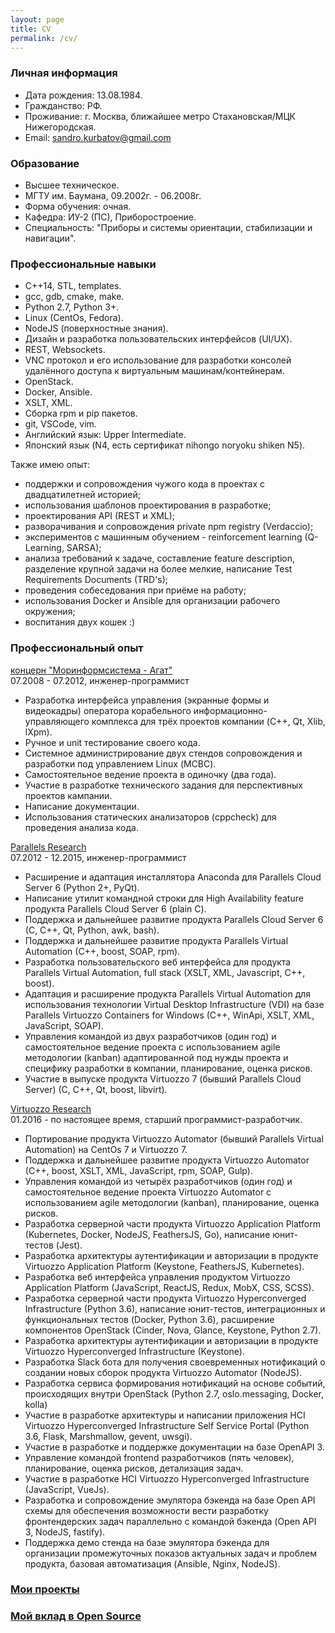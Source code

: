 ```yaml
---
layout: page
title: CV
permalink: /cv/
---
```

### Личная информация
* Дата рождения: 13.08.1984.
* Гражданство: РФ.
* Проживание: г. Москва, ближайшее метро Стахановская/МЦК Нижегородская.
* Email: sandro.kurbatov@gmail.com


### Образование
* Высшее техническое.
* МГТУ им. Баумана, 09.2002г. - 06.2008г.
* Форма обучения: очная.
* Кафедра: ИУ-2 (ПС), Приборостроение.
* Специальность: "Приборы и системы ориентации, стабилизации и навигации".


### Профессиональные навыки
* C++14, STL, templates.
* gcc, gdb, cmake, make.
* Python 2.7, Python 3+.
* Linux (CentOs, Fedora).
* NodeJS (поверхностные знания).
* Дизайн и разработка пользовательских интерфейсов (UI/UX).
* REST, Websockets.
* VNC протокол и его использование для разработки консолей удалённого доступа к виртуальным машинам/контейнерам.
* OpenStack.
* Docker, Ansible.
* XSLT, XML.
* Сборка rpm и pip пакетов.
* git, VSCode, vim.
* Английский язык: Upper Intermediate.
* Японский язык (N4, есть сертификат nihongo noryoku shiken N5).

Также имею опыт:
* поддержки и сопровождения чужого кода в проектах с двадцатилетней историей;
* использования шаблонов проектирования в разработке;
* проектирования API (REST и XML);
* разворачивания и сопровождения private npm registry (Verdaccio);
* экспериментов с машинным обучением - reinforcement learning (Q-Learning, SARSA);
* анализа требований к задаче, составление feature description, разделение крупной задачи на более мелкие, написание Test Requirements Documents (TRD's);
* проведения собеседования при приёме на работу;
* использования Docker и Ansible для организации рабочего окружения;
* воспитания двух кошек :)


### Профессиональный опыт
[концерн "Моринформсистема - Агат"](http://www.concern-agat.ru)  
07.2008 - 07.2012, инженер-программист  

* Разработка интерфейса управления (экранные формы и видеокадры) оператора корабельного информационно-управляющего комплекса для трёх проектов компании (C++, Qt, Xlib, lXpm).
* Ручное и unit тестирование своего кода.
* Системное администрирование двух стендов сопровождения и разработки под управлением Linux (МСВС).
* Самостоятельное ведение проекта в одиночку (два года).
* Участие в разработке технического задания для перспективных проектов кампании.
* Написание документации.
* Использования статических анализаторов (cppcheck) для проведения анализа кода.

[Parallels Research](https://www.parallels.com)  
07.2012 - 12.2015, инженер-программист  

* Расширение и адаптация инсталлятора Anaconda для Parallels Cloud Server 6 (Python 2+, PyQt).
* Написание утилит командной строки для High Availability feature продукта Parallels Cloud Server 6 (plain С).
* Поддержка и дальнейшее развитие продукта Parallels Cloud Server 6 (C, C++, Qt, Python, awk, bash).
* Поддержка и дальнейшее развитие продукта Parallels Virtual Automation (C++, boost, SOAP, rpm).
* Разработка пользовательского веб интерфейса для продукта Parallels Virtual Automation, full stack (XSLT, XML, Javascript, C++, boost).
* Адаптация и расширение продукта Parallels Virtual Automation для использования технологии Virtual Desktop Infrastructure (VDI) на базе Parallels Virtuozzo Containers for Windows (C++, WinApi, XSLT, XML, JavaScript, SOAP).
* Управления командой из двух разработчиков (один год) и самостоятельное ведение проекта с использованием agile методологии (kanban) адаптированной под нужды проекта и специфику разработки в компании, планирование, оценка рисков.
* Участие в выпуске продукта Virtuozzo 7 (бывший Parallels Cloud Server) (C, C++, Qt, boost, libvirt).

[Virtuozzo Research](https://virtuozzo.com)  
01.2016 - по настоящее время, старший программист-разработчик.  

* Портирование продукта Virtuozzo Automator (бывший Parallels Virtual Automation) на CentOs 7 и Virtuozzo 7.
* Поддержка и дальнейшее развитие продукта Virtuozzo Automator (C++, boost, XSLT, XML, JavaScript, rpm, SOAP, Gulp).
* Управления командой из четырёх разработчиков (один год) и самостоятельное ведение проекта Virtuozzo Automator с использованием agile методологии (kanban), планирование, оценка рисков.
* Разработка серверной части продукта Virtuozzo Application Platform (Kubernetes, Docker, NodeJS, FeathersJS, Go), написание юнит-тестов (Jest).
* Разработка архитектуры аутентификации и авторизации в продукте Virtuozzo Application Platform (Keystone, FeathersJS, Kubernetes).
* Разработка веб интерфейса управления продуктом Virtuozzo Application Platform (JavaScript, ReactJS, Redux, MobX, CSS, SCSS).
* Разработка серверной части продукта Virtuozzo Hyperconverged Infrastructure (Python 3.6), написание юнит-тестов, интеграционных и функциональных тестов (Docker, Python 3.6), расширение компонентов OpenStack (Cinder, Nova, Glance, Keystone, Python 2.7).
* Разработка архитектуры аутентификации и авторизации в продукте Virtuozzo Hyperconverged Infrastructure (Keystone).
* Разработка Slack бота для получения своевременных нотификаций о создании новых сборок продукта Virtuozzo Automator (NodeJS).
* Разработка сервиса формирования нотификаций на основе событий, происходящих внутри OpenStack (Python 2.7, oslo.messaging, Docker, kolla)
* Участие в разработке архитектуры и написании приложения HCI Virtuozzo Hyperconverged Infrastructure Self Service Portal (Python 3.6, Flask, Marshmallow, gevent, uwsgi).
* Участие в разработке и поддержке документации на базе OpenAPI 3.
* Управление командой frontend разработчиков (пять человек), планирование, оценка рисков, детализация задач.
* Участие в разработке HCI Virtuozzo Hyperconverged Infrastructure (JavaScript, VueJs).
* Разработка и сопровождение эмулятора бэкенда на базе Open API схемы для обеспечения возможности вести разработку фронтендерских задач параллельно с командой бэкенда (Open API 3, NodeJS, fastify).
* Поддержка демо стенда на базе эмулятора бэкенда для организации промежуточных показов актуальных задач и проблем продукта, базовая автоматизация (Ansible, Nginx, NodeJS).


### [Мои проекты](/projects)


### [Мой вклад в Open Source](/contributions)

